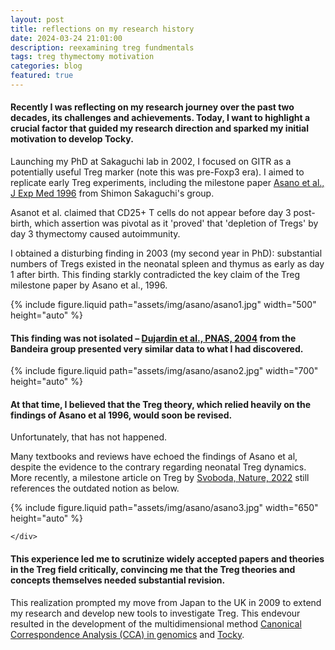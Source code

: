 ```yaml
---
layout: post
title: reflections on my research history
date: 2024-03-24 21:01:00
description: reexamining treg fundmentals
tags: treg thymectomy motivation
categories: blog
featured: true
---
```



#### Recently I was reflecting on my research journey over the past two decades, its challenges and achievements. Today, I want to highlight a crucial factor that guided my research direction and sparked my initial motivation to develop Tocky.

Launching my PhD at Sakaguchi lab in 2002, I focused on GITR as a potentially useful Treg marker (note this was pre-Foxp3 era). I aimed to replicate early Treg experiments, including the milestone paper [Asano et al., J Exp Med 1996](https://pubmed.ncbi.nlm.nih.gov/8760792/) from Shimon Sakaguchi's group. 

Asanot et al. claimed that CD25+ T cells do not appear before day 3 post-birth, which assertion was pivotal as it 'proved' that 'depletion of Tregs' by day 3 thymectomy caused autoimmunity.

I obtained a disturbing finding in 2003 (my second year in PhD): substantial numbers of Tregs existed in the neonatal spleen and thymus as early as day 1 after birth. This finding starkly contradicted the key claim of the Treg milestone paper by Asano et al., 1996.



<div class="row mt-3">
     <div class="col-sm mt-3 mt-md-0">
        {% include figure.liquid path="assets/img/asano/asano1.jpg" width="500" height="auto" %}
    </div>
</div>

#### This finding was not isolated – [Dujardin et al., PNAS, 2004](https://www.pnas.org/doi/abs/10.1073/pnas.0403303101) from the Bandeira group presented very similar data to what I had discovered. 

<div class="row mt-3">
    <div class="col-sm mt-3 mt-md-0">
        {% include figure.liquid path="assets/img/asano/asano2.jpg" width="700" height="auto" %}
    </div>
</div>

#### At that time, I believed that the Treg theory, which relied heavily on the findings of Asano et al 1996, would soon be revised. 
Unfortunately, that has not happened. 

Many textbooks and reviews have echoed the findings of Asano et al, despite the evidence to the contrary regarding neonatal Treg dynamics. More recently, a milestone article on Treg by [Svoboda, Nature, 2022](https://www.nature.com/articles/d42859-022-00048-z) still references the outdated notion as below.

<div class="row mt-3">
    <div class="col-sm mt-3 mt-md-0">
        {% include figure.liquid path="assets/img/asano/asano3.jpg" width="650" height="auto" %}

    </div>
</div>

#### This experience led me to scrutinize widely accepted papers and theories in the Treg field critically, convincing me that the Treg theories and concepts themselves needed substantial revision. 
This realization prompted my move from Japan to the UK in 2009 to extend my research and develop new tools to investigate Treg. This endevour resulted in the development of the multidimensional method [Canonical Correspondence Analysis (CCA) in genomics](https://journals.plos.org/plosone/article?id=10.1371/journal.pone.0053544) and [Tocky](https://rupress.org/jcb/article/217/8/2931/39442/A-timer-for-analyzing-temporally-dynamic-changes). 
